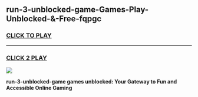 
## run-3-unblocked-game-Games-Play-Unblocked-&-Free-fqpgc
<h3>
<a href="https://premium76.site?title=run-3-unblocked-game&ref=24A">CLICK TO PLAY</a></h3>
<hr>

<h3>
<a href="https://premium76.site?title=run-3-unblocked-game&ref=24A">CLICK 2 PLAY</a>
  
</h3>

<a href="https://premium76.site?title=run-3-unblocked-game&ref=24A"><img src="https://clearcache.store/games.png"></a>


**run-3-unblocked-game games unblocked: Your Gateway to Fun and Accessible Online Gaming**
